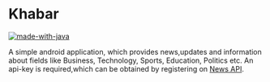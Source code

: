 # Khabar
[![made-with-java](https://img.shields.io/badge/made%20with-java-yellow.svg)](https://www.java.com/)

A simple android application, which provides news,updates and information about fields like Business, Technology, Sports, Education, Politics etc.
An api-key is required,which can be obtained by registering on [News API](https://newsapi.org).
